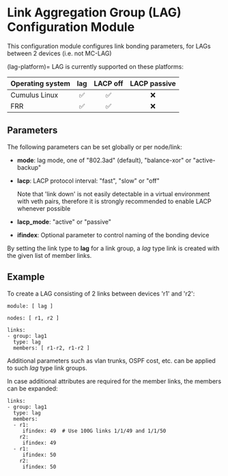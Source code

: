 # Link Aggregation Group (LAG) Configuration Module

This configuration module configures link bonding parameters, for LAGs between 2 devices (i.e. not MC-LAG)

(lag-platform)=
LAG is currently supported on these platforms:

| Operating system      |   lag     |  LACP off  |  LACP passive
| --------------------- | :-------: | :--------: |  :----------:
| Cumulus Linux         |    ✅     |     ✅     |      ❌
| FRR                   |    ✅     |     ✅     |      ❌

## Parameters

The following parameters can be set globally or per node/link:

* **mode**: lag mode, one of "802.3ad" (default), "balance-xor" or "active-backup"
* **lacp**: LACP protocol interval: "fast", "slow" or "off"

  Note that 'link down' is not easily detectable in a virtual environment with veth pairs, therefore it is strongly recommended
  to enable LACP whenever possible

* **lacp_mode**: "active" or "passive"

* **ifindex**: Optional parameter to control naming of the bonding device

By setting the link type to **lag** for a link group, a *lag* type link is created with the given list of member links.

## Example

To create a LAG consisting of 2 links between devices 'r1' and 'r2':

```
module: [ lag ]

nodes: [ r1, r2 ]

links:
- group: lag1
  type: lag
  members: [ r1-r2, r1-r2 ]
```
Additional parameters such as vlan trunks, OSPF cost, etc. can be applied to such *lag* type link groups. 

In case additional attributes are required for the member links, the members can be expanded:
```
links:
- group: lag1
  type: lag
  members:
  - r1:
     ifindex: 49  # Use 100G links 1/1/49 and 1/1/50
    r2:
     ifindex: 49
  - r1:
     ifindex: 50
    r2:
     ifindex: 50
```

